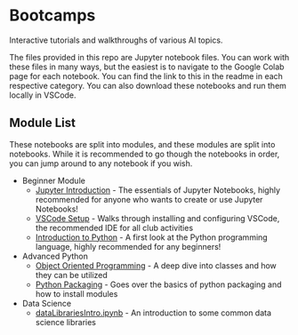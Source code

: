 # Bootcamps

Interactive tutorials and walkthroughs of various AI topics.

The files provided in this repo are Jupyter notebook files.
You can work with these files in many ways,
but the easiest is to navigate to the Google Colab page for each notebook.
You can find the link to this in the readme in each respective category.
You can also download these notebooks and run them locally in VSCode.

## Module List

These notebooks are split into modules,
and these modules are split into notebooks.
While it is recommended to go though the notebooks in order,
you can jump around to any notebook if you wish.

- Beginner Module
  - [Jupyter Introduction](https://drive.google.com/file/d/15ORi-FewRvv-QWSb2fjZT69pxg7gkkkh/view?usp=sharing) - The essentials of Jupyter Notebooks, highly recommended for anyone who wants to create or use Jupyter Notebooks!
  - [VSCode Setup](https://drive.google.com/file/d/1eajk8tnpyOuFe7yc2d2NqdN5ZSiLa-e7/view?usp=sharing) - Walks through installing and configuring VSCode, the recommended IDE for all club activities
  - [Introduction to Python](https://colab.research.google.com/drive/1d0hBF2AUQOCpeEbVJOd_B14RnGH867oQ?usp=sharing) - A first look at the Python programming language, highly recommended for any beginners!
- Advanced Python
  - [Object Oriented Programming](https://colab.research.google.com/drive/12QUI8qXAqpiAsAVl3huP-zH0l0FuNADU?usp=sharing) - A deep dive into classes and how they can be utilized
  - [Python Packaging](https://drive.google.com/file/d/1sD3usfOJAKN2va993vnN5D1ahY17evgX/view?usp=sharing) - Goes over the basics of python packaging and how to install modules
- Data Science
  - [dataLibrariesIntro.ipynb](https://colab.research.google.com/drive/12tkjY9F2H8EcPuyZ96Igim-ebd0_Zioi) - An introduction to some common data science libraries